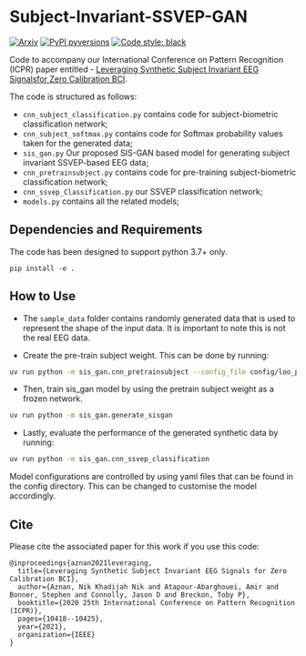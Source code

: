 # Subject-Invariant-SSVEP-GAN

[![Arxiv](https://img.shields.io/badge/ArXiv-2112.06567-orange.svg)](https://arxiv.org/abs/2007.11544)
[![PyPI pyversions](https://img.shields.io/pypi/pyversions/pykeen)](https://img.shields.io/pypi/pyversions/pykeen)
[![Code style: black](https://img.shields.io/badge/code%20style-black-000000.svg)](https://github.com/psf/black)

Code to accompany our International Conference on Pattern Recognition (ICPR) paper entitled -
[Leveraging Synthetic Subject Invariant EEG Signalsfor Zero Calibration BCI](https://arxiv.org/pdf/2007.11544.pdf).

The code is structured as follows:

- `cnn_subject_classification.py` contains code for subject-biometric classification network;
- `cnn_subject_softmax.py` contains code for Softmax probability values taken for the generated data;
- `sis_gan.py` Our proposed SIS-GAN based model for generating subject invariant SSVEP-based EEG data;
- `cnn_pretrainsubject.py` contains code for pre-training subject-biometric classification network;
- `cnn_ssvep_Classification.py` our SSVEP classification network;
- `models.py` contains all the related models;

## Dependencies and Requirements

The code has been designed to support python 3.7+ only.

```shell
pip install -e .
```

## How to Use

- The `sample_data` folder contains randomly generated data that is used to represent the shape of the input data. It is important to note this is not the real EEG data.

- Create the pre-train subject weight. This can be done by running:

```bash
uv run python -m sis_gan.cnn_pretrainsubject --config_file config/loo_pretrain_subject.yaml
```

- Then, train sis_gan model by using the pretrain subject weight as a frozen network.

```bash
uv run python -m sis_gan.generate_sisgan
```

- Lastly, evaluate the performance of the generated synthetic data by running:

```bash
uv run python -m sis_gan.cnn_ssvep_classification
```

Model configurations are controlled by using yaml files that can be found in the config directory. This can be changed to customise the model accordingly.

## Cite

Please cite the associated paper for this work if you use this code:

```
@inproceedings{aznan2021leveraging,
  title={Leveraging Synthetic Subject Invariant EEG Signals for Zero Calibration BCI},
  author={Aznan, Nik Khadijah Nik and Atapour-Abarghouei, Amir and Bonner, Stephen and Connolly, Jason D and Breckon, Toby P},
  booktitle={2020 25th International Conference on Pattern Recognition (ICPR)},
  pages={10418--10425},
  year={2021},
  organization={IEEE}
}
```
